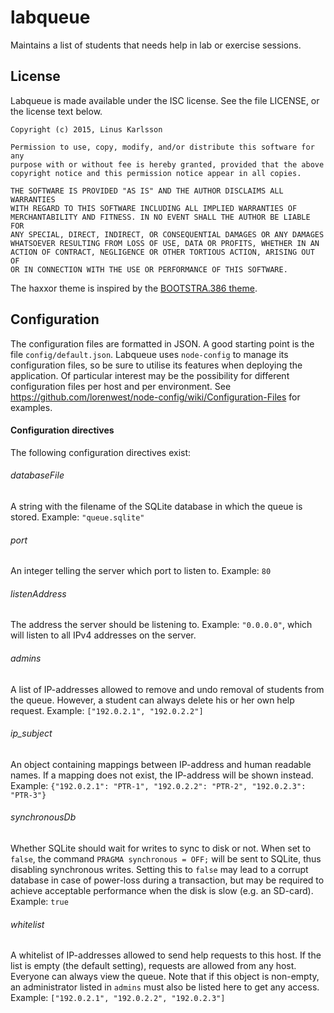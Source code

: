 # labqueue
Maintains a list of students that needs help in lab or exercise sessions.

## License
Labqueue is made available under the ISC license. See the file LICENSE, or the license text below.

```
Copyright (c) 2015, Linus Karlsson

Permission to use, copy, modify, and/or distribute this software for any
purpose with or without fee is hereby granted, provided that the above
copyright notice and this permission notice appear in all copies.

THE SOFTWARE IS PROVIDED "AS IS" AND THE AUTHOR DISCLAIMS ALL WARRANTIES
WITH REGARD TO THIS SOFTWARE INCLUDING ALL IMPLIED WARRANTIES OF
MERCHANTABILITY AND FITNESS. IN NO EVENT SHALL THE AUTHOR BE LIABLE FOR
ANY SPECIAL, DIRECT, INDIRECT, OR CONSEQUENTIAL DAMAGES OR ANY DAMAGES
WHATSOEVER RESULTING FROM LOSS OF USE, DATA OR PROFITS, WHETHER IN AN
ACTION OF CONTRACT, NEGLIGENCE OR OTHER TORTIOUS ACTION, ARISING OUT OF
OR IN CONNECTION WITH THE USE OR PERFORMANCE OF THIS SOFTWARE.
```

The haxxor theme is inspired by the [BOOTSTRA.386 theme](https://github.com/kristopolous/BOOTSTRA.386/).

## Configuration
The configuration files are formatted in JSON. A good starting point is the file `config/default.json`. Labqueue uses `node-config` to manage its configuration files, so be sure to utilise its features when deploying the application. Of particular interest may be the possibility for different configuration files per host and per environment. See https://github.com/lorenwest/node-config/wiki/Configuration-Files for examples.

#### Configuration directives
The following configuration directives exist:

###### databaseFile
A string with the filename of the SQLite database in which the queue is stored. Example: `"queue.sqlite"`

###### port
An integer telling the server which port to listen to. Example: `80`

###### listenAddress
The address the server should be listening to. Example: `"0.0.0.0"`, which will listen to all IPv4 addresses on the server.

###### admins
A list of IP-addresses allowed to remove and undo removal of students from the queue. However, a student can always delete his or her own help request. Example: `["192.0.2.1", "192.0.2.2"]`

###### ip_subject
An object containing mappings between IP-address and human readable names. If a mapping does not exist, the IP-address will be shown instead. Example: `{"192.0.2.1": "PTR-1", "192.0.2.2": "PTR-2", "192.0.2.3": "PTR-3"}`

###### synchronousDb
Whether SQLite should wait for writes to sync to disk or not. When set to `false`, the command `PRAGMA synchronous = OFF;` will be sent to SQLite, thus disabling synchronous writes. Setting this to `false` may lead to a corrupt database in case of power-loss during a transaction, but may be required to achieve acceptable performance when the disk is slow (e.g. an SD-card). Example: `true`

###### whitelist
A whitelist of IP-addresses allowed to send help requests to this host. If the list is empty (the default setting), requests are allowed from any host. Everyone can always view the queue. Note that if this object is non-empty, an administrator listed in `admins` must also be listed here to get any access. Example: `["192.0.2.1", "192.0.2.2", "192.0.2.3"]`

